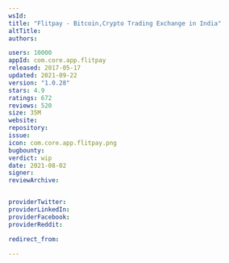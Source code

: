 ```yaml
---
wsId: 
title: "Flitpay - Bitcoin,Crypto Trading Exchange in India"
altTitle: 
authors:

users: 10000
appId: com.core.app.flitpay
released: 2017-05-17
updated: 2021-09-22
version: "1.0.28"
stars: 4.9
ratings: 672
reviews: 520
size: 35M
website: 
repository: 
issue: 
icon: com.core.app.flitpay.png
bugbounty: 
verdict: wip
date: 2021-08-02
signer: 
reviewArchive:


providerTwitter: 
providerLinkedIn: 
providerFacebook: 
providerReddit: 

redirect_from:

---
```



